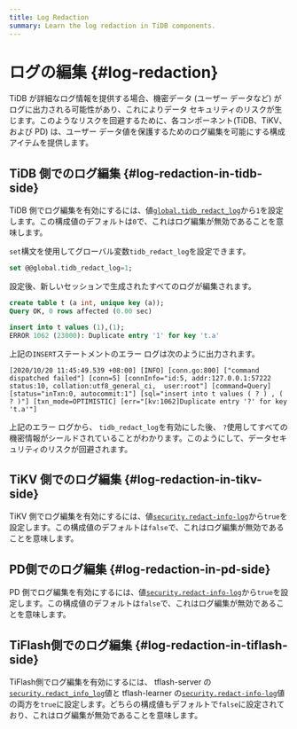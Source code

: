 ```yaml
---
title: Log Redaction
summary: Learn the log redaction in TiDB components.
---
```


# ログの編集 {#log-redaction}

TiDB が詳細なログ情報を提供する場合、機密データ (ユーザー データなど) がログに出力される可能性があり、これによりデータ セキュリティのリスクが生じます。このようなリスクを回避するために、各コンポーネント(TiDB、TiKV、および PD) は、ユーザー データ値を保護するためのログ編集を可能にする構成アイテムを提供します。

## TiDB 側でのログ編集 {#log-redaction-in-tidb-side}

TiDB 側でログ編集を有効にするには、値[`global.tidb_redact_log`](/system-variables.md#tidb_redact_log)から`1`を設定します。この構成値のデフォルトは`0`で、これはログ編集が無効であることを意味します。

`set`構文を使用してグローバル変数`tidb_redact_log`を設定できます。

```sql
set @@global.tidb_redact_log=1;
```

設定後、新しいセッションで生成されたすべてのログが編集されます。

```sql
create table t (a int, unique key (a));
Query OK, 0 rows affected (0.00 sec)

insert into t values (1),(1);
ERROR 1062 (23000): Duplicate entry '1' for key 't.a'
```

上記の`INSERT`ステートメントのエラー ログは次のように出力されます。

    [2020/10/20 11:45:49.539 +08:00] [INFO] [conn.go:800] ["command dispatched failed"] [conn=5] [connInfo="id:5, addr:127.0.0.1:57222 status:10, collation:utf8_general_ci,  user:root"] [command=Query] [status="inTxn:0, autocommit:1"] [sql="insert into t values ( ? ) , ( ? )"] [txn_mode=OPTIMISTIC] [err="[kv:1062]Duplicate entry '?' for key 't.a'"]

上記のエラー ログから、 `tidb_redact_log`を有効にした後、 `?`使用してすべての機密情報がシールドされていることがわかります。このようにして、データセキュリティのリスクが回避されます。

## TiKV 側でのログ編集 {#log-redaction-in-tikv-side}

TiKV 側でログ編集を有効にするには、値[`security.redact-info-log`](/tikv-configuration-file.md#redact-info-log-new-in-v408)から`true`を設定します。この構成値のデフォルトは`false`で、これはログ編集が無効であることを意味します。

## PD側でのログ編集 {#log-redaction-in-pd-side}

PD 側でログ編集を有効にするには、値[`security.redact-info-log`](/pd-configuration-file.md#redact-info-log-new-in-v50)から`true`を設定します。この構成値のデフォルトは`false`で、これはログ編集が無効であることを意味します。

## TiFlash側でのログ編集 {#log-redaction-in-tiflash-side}

TiFlash側でログ編集を有効にするには、 tflash-server の[`security.redact_info_log`](/tiflash/tiflash-configuration.md#configure-the-tiflashtoml-file)値と tflash-learner の[`security.redact-info-log`](/tiflash/tiflash-configuration.md#configure-the-tiflash-learnertoml-file)値の両方を`true`に設定します。どちらの構成値もデフォルトで`false`に設定されており、これはログ編集が無効であることを意味します。
